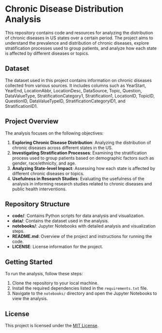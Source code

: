 # Chronic Disease Distribution Analysis

This repository contains code and resources for analyzing the distribution of chronic diseases in US states over a certain period. The project aims to understand the prevalence and distribution of chronic diseases, explore stratification processes used to group patients, and analyze how each state is affected by different diseases or topics.

## Dataset

The dataset used in this project contains information on chronic diseases collected from various sources. It includes columns such as YearStart, YearEnd, LocationAbbr, LocationDesc, DataSource, Topic, Question, DataValueType, StratificationCategory1, Stratification1, LocationID, TopicID, QuestionID, DataValueTypeID, StratificationCategoryID1, and StratificationID1.

## Project Overview

The analysis focuses on the following objectives:

1. **Exploring Chronic Disease Distribution**: Analyzing the distribution of chronic diseases across different states in the US.
2. **Investigating Stratification Processes**: Examining the stratification process used to group patients based on demographic factors such as gender, race/ethnicity, and age.
3. **Analyzing State-level Impact**: Assessing how each state is affected by different chronic diseases or topics.
4. **Usefulness in Research Studies**: Evaluating the usefulness of the analysis in informing research studies related to chronic diseases and public health interventions.

## Repository Structure

- **code/**: Contains Python scripts for data analysis and visualization.
- **data/**: Contains the dataset used in the analysis.
- **notebooks/**: Jupyter Notebooks with detailed analysis and visualization steps.
- **README.md**: Overview of the project and instructions for running the code.
- **LICENSE**: License information for the project.

## Getting Started

To run the analysis, follow these steps:

1. Clone the repository to your local machine.
2. Install the required dependencies listed in the `requirements.txt` file.
3. Navigate to the `notebooks/` directory and open the Jupyter Notebooks to view the analysis.

## License

This project is licensed under the [MIT License](LICENSE).

